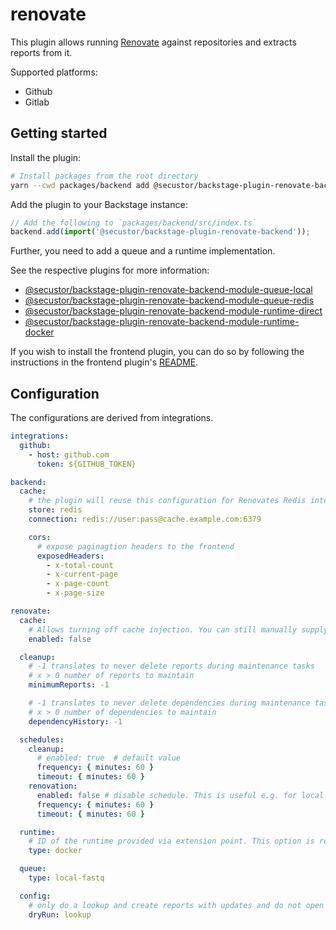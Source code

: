 # renovate

This plugin allows running [Renovate](https://github.com/renovatebot/renovate/) against repositories
and extracts reports from it.

Supported platforms:

- Github
- Gitlab

## Getting started

Install the plugin:

```bash
# Install packages from the root directory
yarn --cwd packages/backend add @secustor/backstage-plugin-renovate-backend
```

Add the plugin to your Backstage instance:

```ts
// Add the following to `packages/backend/src/index.ts`
backend.add(import('@secustor/backstage-plugin-renovate-backend'));
```

Further, you need to add a queue and a runtime implementation.

See the respective plugins for more information:

- [@secustor/backstage-plugin-renovate-backend-module-queue-local](https://www.npmjs.com/package/@secustor/backstage-plugin-renovate-backend-module-queue-local)
- [@secustor/backstage-plugin-renovate-backend-module-queue-redis](https://www.npmjs.com/package/@secustor/backstage-plugin-renovate-backend-module-queue-redis)
- [@secustor/backstage-plugin-renovate-backend-module-runtime-direct](https://www.npmjs.com/package/@secustor/backstage-plugin-renovate-backend-module-runtime-direct)
- [@secustor/backstage-plugin-renovate-backend-module-runtime-docker](https://www.npmjs.com/package/@secustor/backstage-plugin-renovate-backend-module-runtime-docker)

If you wish to install the frontend plugin, you can do so by following the instructions in the frontend plugin's [README](../renovate).

## Configuration

The configurations are derived from integrations.

```yaml
integrations:
  github:
    - host: github.com
      token: ${GITHUB_TOKEN}

backend:
  cache:
    # the plugin will reuse this configuration for Renovates Redis integration
    store: redis
    connection: redis://user:pass@cache.example.com:6379

    cors:
      # expose paginagtion headers to the frontend
      exposedHeaders:
        - x-total-count
        - x-current-page
        - x-page-count
        - x-page-size

renovate:
  cache:
    # Allows turning off cache injection. You can still manually supply caches using the Renovate config
    enabled: false

  cleanup:
    # -1 translates to never delete reports during maintenance tasks
    # x > 0 number of reports to maintain
    minimumReports: -1

    # -1 translates to never delete dependencies during maintenance tasks
    # x > 0 number of dependencies to maintain
    dependencyHistory: -1

  schedules:
    cleanup:
      # enabled: true  # default value
      frequency: { minutes: 60 }
      timeout: { minutes: 60 }
    renovation:
      enabled: false # disable schedule. This is useful e.g. for local development
      frequency: { minutes: 60 }
      timeout: { minutes: 60 }

  runtime:
    # ID of the runtime provided via extension point. This option is required as the backend comes with no runtime by default.
    type: docker

  queue:
    type: local-fastq

  config:
    # only do a lookup and create reports with updates and do not open PRs
    dryRun: lookup
```
